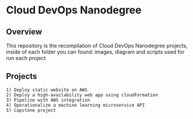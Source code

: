 # Cloud DevOps Nanodegree

## Overview
This repository is the recompilation of Cloud DevOps Nanodegree projects, inside of each folder you can found: images, diagram and scripts used for run each project

## Projects

    1) Deploy static website on AWS
    2) Deploy a high-availability web app using cloudFormation
    3) Pipeline with AWS integration
    4) Operationalize a machine learning microservice API
    5) Capstone project
